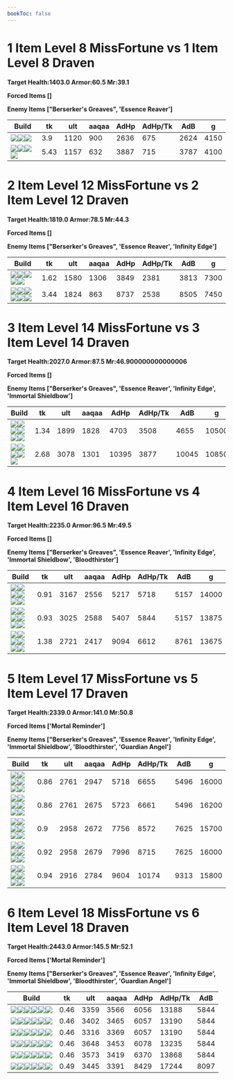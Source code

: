 ```yaml
---
bookToc: false
---
```


# 1 Item Level 8 MissFortune vs 1 Item Level 8 Draven

**Target Health:1403.0 Armor:60.5 Mr:39.1**


**Forced Items []**


**Enemy Items ["Berserker's Greaves", 'Essence Reaver']**




Build | tk | ult | aaqaa | AdHp | AdHp/Tk | AdB | g
-|-|-|-|-|-|-|-
![](/item/6671.png)![](/item/1001.png)![](/item/1055.png)|3.9|1120|900|2636|675|2624|4150
![](/item/6673.png)![](/item/1001.png)![](/item/1055.png)![](/item/1036.png)|5.43|1157|632|3887|715|3787|4100




























































# 2 Item Level 12 MissFortune vs 2 Item Level 12 Draven

**Target Health:1819.0 Armor:78.5 Mr:44.3**


**Forced Items []**


**Enemy Items ["Berserker's Greaves", 'Essence Reaver', 'Infinity Edge']**




Build | tk | ult | aaqaa | AdHp | AdHp/Tk | AdB | g
-|-|-|-|-|-|-|-
![](/item/6672.png)![](/item/3124.png)![](/item/1001.png)![](/item/1055.png)![](/item/1036.png)|1.62|1580|1306|3849|2381|3813|7300
![](/item/6673.png)![](/item/3026.png)![](/item/1001.png)![](/item/1055.png)![](/item/1036.png)![](/item/1036.png)|3.44|1824|863|8737|2538|8505|7450




























































# 3 Item Level 14 MissFortune vs 3 Item Level 14 Draven

**Target Health:2027.0 Armor:87.5 Mr:46.900000000000006**


**Forced Items []**


**Enemy Items ["Berserker's Greaves", 'Essence Reaver', 'Infinity Edge', 'Immortal Shieldbow']**




Build | tk | ult | aaqaa | AdHp | AdHp/Tk | AdB | g
-|-|-|-|-|-|-|-
![](/item/6672.png)![](/item/3124.png)![](/item/3091.png)![](/item/1001.png)![](/item/1055.png)![](/item/1036.png)|1.34|1899|1828|4703|3508|4655|10500
![](/item/6673.png)![](/item/3026.png)![](/item/3142.png)![](/item/1055.png)![](/item/1038.png)|2.68|3078|1301|10395|3877|10045|10850




























































# 4 Item Level 16 MissFortune vs 4 Item Level 16 Draven

**Target Health:2235.0 Armor:96.5 Mr:49.5**


**Forced Items []**


**Enemy Items ["Berserker's Greaves", 'Essence Reaver', 'Infinity Edge', 'Immortal Shieldbow', 'Bloodthirster']**




Build | tk | ult | aaqaa | AdHp | AdHp/Tk | AdB | g
-|-|-|-|-|-|-|-
![](/item/6672.png)![](/item/3124.png)![](/item/3091.png)![](/item/3033.png)![](/item/1001.png)![](/item/1038.png)|0.91|3167|2556|5217|5718|5157|14000
![](/item/3033.png)![](/item/3091.png)![](/item/3153.png)![](/item/3124.png)![](/item/1001.png)![](/item/1037.png)|0.93|3025|2588|5407|5844|5157|13875
![](/item/6672.png)![](/item/3124.png)![](/item/3026.png)![](/item/3153.png)![](/item/1001.png)![](/item/1037.png)|1.38|2721|2417|9094|6612|8761|13675




























































# 5 Item Level 17 MissFortune vs 5 Item Level 17 Draven

**Target Health:2339.0 Armor:141.0 Mr:50.8**


**Forced Items ['Mortal Reminder']**


**Enemy Items ["Berserker's Greaves", 'Essence Reaver', 'Infinity Edge', 'Immortal Shieldbow', 'Bloodthirster', 'Guardian Angel']**




Build | tk | ult | aaqaa | AdHp | AdHp/Tk | AdB | g
-|-|-|-|-|-|-|-
![](/item/6672.png)![](/item/3124.png)![](/item/3115.png)![](/item/3033.png)![](/item/3153.png)![](/item/1001.png)|0.86|2761|2947|5718|6655|5496|16000
![](/item/3033.png)![](/item/3091.png)![](/item/3153.png)![](/item/3124.png)![](/item/3115.png)![](/item/1001.png)|0.86|2761|2675|5723|6661|5496|16200
![](/item/6672.png)![](/item/3124.png)![](/item/3091.png)![](/item/3033.png)![](/item/6673.png)![](/item/1001.png)|0.9|2958|2672|7756|8572|7625|15700
![](/item/3033.png)![](/item/3091.png)![](/item/3153.png)![](/item/3124.png)![](/item/6673.png)![](/item/1001.png)|0.92|2958|2679|7996|8715|7625|16000
![](/item/6672.png)![](/item/3124.png)![](/item/3026.png)![](/item/3153.png)![](/item/3033.png)![](/item/1001.png)|0.94|2916|2784|9604|10174|9313|15800




























































# 6 Item Level 18 MissFortune vs 6 Item Level 18 Draven

**Target Health:2443.0 Armor:145.5 Mr:52.1**


**Forced Items ['Mortal Reminder']**


**Enemy Items ["Berserker's Greaves", 'Essence Reaver', 'Infinity Edge', 'Immortal Shieldbow', 'Bloodthirster', 'Guardian Angel']**




Build | tk | ult | aaqaa | AdHp | AdHp/Tk | AdB
-|-|-|-|-|-|-
![](/item/6672.png)![](/item/3124.png)![](/item/3091.png)![](/item/3033.png)![](/item/3094.png)![](/item/3153.png)|0.46|3359|3566|6056|13188|5844
![](/item/6672.png)![](/item/3124.png)![](/item/3046.png)![](/item/3033.png)![](/item/3095.png)![](/item/3153.png)|0.46|3402|3465|6057|13190|5844
![](/item/6672.png)![](/item/3124.png)![](/item/3046.png)![](/item/3033.png)![](/item/3087.png)![](/item/3153.png)|0.46|3316|3369|6057|13190|5844
![](/item/6672.png)![](/item/3124.png)![](/item/3085.png)![](/item/3033.png)![](/item/3153.png)![](/item/6676.png)|0.46|3648|3453|6078|13235|5844
![](/item/6672.png)![](/item/3124.png)![](/item/3072.png)![](/item/3033.png)![](/item/3085.png)![](/item/3153.png)|0.46|3573|3419|6370|13868|5844
![](/item/6672.png)![](/item/3124.png)![](/item/3094.png)![](/item/3033.png)![](/item/3153.png)![](/item/6673.png)|0.49|3445|3391|8429|17244|8097




























































